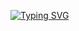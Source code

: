 <a href="https://git.io/typing-svg"><img src="https://readme-typing-svg.demolab.com?font=Fira+Code&pause=100&color=9F28F7&random=false&width=435&lines=Hello%2C+I+am+NoAssosciation!;CyberSecurity+enthusiast;Telegram%3A+%40NoAssosciation;Some+fun+facts+now!;I+am+15+years+old.;I+don't+like+being+called+a+skid+%3A(" alt="Typing SVG" /></a>
